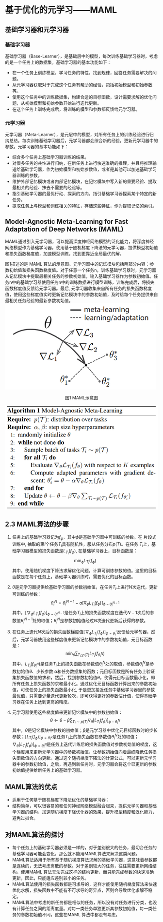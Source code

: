 # 基于优化的元学习——MAML

## 基础学习器和元学习器

### 基础学习器
基础学习器（Base-Learner），是基础层中的模型，每次训练基础学习器时，考虑的是一个任务上的数据集。基础学习器的基本功能如下：
- 在一个任务上训练模型，学习任务的特性，找到规律，回答任务需要解决的问题。
- 从元学习器获取对于完成这个任务有帮助的经验，包括初始模型和初始参数等。
- 使用这个任务中的训练数据集，构建合适的目标函数，设计需要求解的优化问题，从初始模型和初始参数开始进行迭代更新。
- 在这个任务上训练完成后，将训练的模型和参数都反馈给元学习器。

### 元学习器
元学习器（Meta-Learner），是元层中的模型，对所有任务上的训练经验进行归纳总结。每次训练基础学习器后，元学习器都会综合新的经验，更新元学习器中的参数。元学习器的基本功能如下：
- 综合多个任务上基础学习器训练的结果。
- 对很多任务的共性进行归纳，在新任务上进行快速准确的推理，并且将推理输送给基础学习器，作为初始模型和初始参数值，或者是其他可以加速基础学习器训练的参数。
- 维护外部记忆模块或者内部记忆模块，在记忆模块中写入新的重要经验、提取最相关的经验、抺去不需要的经验等。
- 指引基础学习器的最优行动、探索的方向，指引基础学习器探索某个特定的新任务。
- 提取任务上与模型和训练相关的特征，存储这些特征，作为提取记忆的索引。

## Model-Agnostic Meta-Learning for Fast Adaptation of Deep Networks (MAML)
MAML通过引入元学习器，可以提高深度神经网络模型的泛化能力，将深度神经网络模型作为基础学习器，使用基于随机梯度下降法的元学习器，提供模型初始值和损失函数梯度值，加速模型训练，找到更靠近全局最优的解。

图1描述的是 MAML 算法的示意图。元学习器中的记忆模块包括两部分内容：参数初始值和损失函数梯度值。对于任意一个任务n，训练基础学习器时，元学习器从记忆模块中提取最相关任务的参数初始值，输入基础学习器作为参数初始值。任务n中的基础学习器使用任务n中的训练数据进行模型训练，训练完成后，将损失函数梯度值反馈给元学习器。最后, 元学习器收集来自所有任务的损失函数梯度值，使用这些梯度值实时更新记忆模块中的参数初始值，及时给每个任务提供来自最相关任务经验的最新参数初始值。
![](../../images/meta_learning/MAML/Fig1.PNG)
<center>
图1 	MAML示意图
</center>

![](../../images/meta_learning/MAML/Fig2.PNG)

## 2.3	MAML算法的步骤

1. 任务上的基础学习器记为$f_{\phi}$，其中$\phi$是基础学习器中可训练的参数。在 片段式训练中, 抽取的第$i$个任务$T_{i}$具有随机性，服从任务分布$p(T)$。在任务 $T_{i}$上，基础学习器模型的损失函数是$L_{T_{i}}\left(f_{\phi}\right)$, 在基础学习器上，目标函数是：
$$ \min _{\phi} L_{T_{i}}\left(f_{\phi}\right) $$
其中，使用随机梯度下降法求解优化问题，计算可训练参数的值。这里的目标函数是在每个任务上，基础学习器训练时，需要优化的目标函数。

2. $\theta$是元学习器提供给基础学习器的参数初始值，在任务$T_{i}$上进行N次迭代，更新可训练的参数：
$$ \theta_{i}^{N}=\theta_{i}^{N-1}-\alpha\left[\nabla_{\phi}
L_{T_{i}}\left(f_{\phi}\right)\right]_{\phi-\theta_{i}^{N-1}} $$
其中，$\left[\nabla_{\phi} L_{T_{i}}\left(f_{\phi}\right)\right]_{\phi=\theta_{i}^{N-1}}$是任务$T_{i}$上的损失函数梯度在迭代$N-1$次后的参数值$\theta_{i}^{N-1}$处的取值；$\theta_{i}^{N}$是参数初始值经过$N$次迭代更新后获得的参数。

3. 在任务上迭代$N$次后的损失函数梯度值$\left[\nabla_{\phi} L_{T_{i}}\left(f_{\phi}\right)\right]_{\phi=\theta_{i}^{\prime \prime}}$反馈给元学匀器，然后，元学习器使用这些梯度值来更新记忆模块中的参数初始值，元目标函数是：
$$ \min _{\theta} \sum_{T_{i} ; p(T)} L_{T_{i}}\left(f_{\theta_{i}^{N}}\right) $$
其中，$L_{T_{i}}\left(f_{\theta_{i}^{N}}\right)$是任务$T_{i}$上的损失函数在参数值$\theta_{i}^{N}$处的取值，参数值$\theta_{i}^{N}$是参数初始值$\theta$、步长参数 $\alpha$和任务数据集的函数；元目标函数是所有任务上验证集损失函数值的求和，然后，找到参数初始值$\theta$，使得元目标函数最小化，即所有任务上损失函数的求和最小化。通过优化元目标函数计算出来的参数初始值，可使任务上的损失函数最小化, 于是更加接近任务中基础学习器里的参数最优值，只需要少量迭代更新轮次，即可获得更好的参数估计值，使得基础学习器在任务上达到更高的精度。

4. 元学习器使用这些梯度值来更新记忆模块中的参数初始值：
$$\theta \leftarrow \theta-\beta \sum_{T_{i} \sim p(T)} \nabla_{\theta}\left[L_{T_{i}}\left(f_{\phi}\right)\right]_{\phi-\theta_{i}^{N}} $$
其中，$\theta$是记忆模块中参数的初始值；$\beta$是元学习器中优化元目标函数时的步长参数；$\left[L_{T_{i}}\left(f_{\phi}\right)\right]_{\phi=\theta_{i}^{p}}$是任务$T_{i}$上的损失函数在参数值$\theta_{i}^{N}$处的取值；$\nabla_{\theta}\left[L_{T_{i}}\left(f_{\phi}\right)\right]_{\phi=\theta_{i}^{N}}$是任务上迭代训练后的损失函数值对参数初始值的梯度，这个梯度用来更新元学习器中的参数初始值，让参数初始值向着最终降低任务损失函数值的方向更新。通过这个随机梯度下降法的计算公式，可以更新元学习器中的参数初始值，之后，再遇到新任务时，元学习器会将这个已更新的参数初始值提供给新任务上的基础学习器。

## MAML算法的优点
- 适用于任何基于随机梯度下降法优化的基础学习器；
- 结构简单，可以很容易的和任何神经网络模型融合起来，提供元学习器和基础学习器的结构，加速随机梯度下降优化器的效果，提升模型精度和泛化能力，避免过拟合。

## 对MAML算法的探讨
- 每个任务上的基础学习器必须是一样的，对于差别很大的任务，最切合任务的基础学习器可能会变化，那么就不能用MAML算法来解决这类问题。
- MAML算法适用于所有基于随机梯度算法求解的基础学习器，这意味着参数都是连续的，无法考虑离散的参数。对于差别较大的任务，往往需要更新网络结构。使用MAML 算法无法完成这样的结构更新，而只能完成参数的快速准确更新，因此，只能适应差别较小的任务。
- MAML算法使用的损失函数都是可求导的，这样才能使用随机梯度算法来快速优化求解，损失函数中不能有不可求导的奇异点，否则会导致优化求解不稳定。
- MAML算法中考虑的新任务都是相似的任务，所以没有对任务进行分类，也没有计算任务之间的距离度量。对每一类任务单独更新其参数初始值，每一类任务的参数初始值不同，这些在MAML 算法中都没有考虑。





